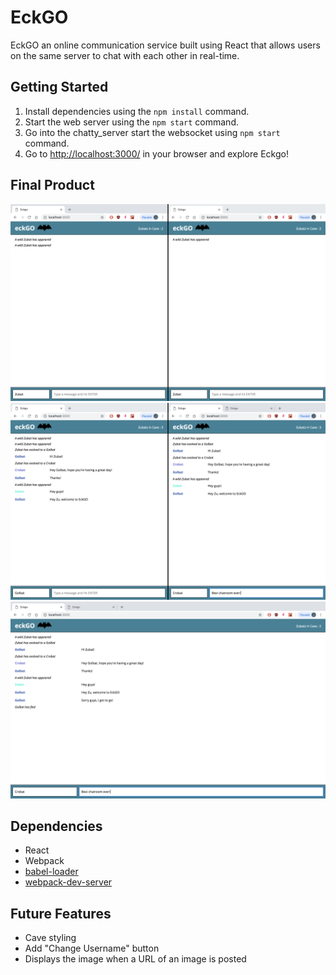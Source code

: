
# EckGO

EckGO an online communication service built using React that allows users on the same server to chat with each other in real-time.

## Getting Started

1. Install dependencies using the `npm install` command.
2. Start the web server using the `npm start` command.
3. Go into the chatty_server start the websocket using `npm start` command.
4. Go to <http://localhost:3000/> in your browser and explore Eckgo!

## Final Product
!["On Open"](https://github.com/jennypoon/ChattyApp/blob/master/build/startup.png)
!["Chatting"](https://github.com/jennypoon/ChattyApp/blob/master/build/chatting.png)
!["User Exits"](https://github.com/jennypoon/ChattyApp/blob/master/build/exits.png)

## Dependencies
- React
- Webpack
- [babel-loader](https://github.com/babel/babel-loader)
- [webpack-dev-server](https://github.com/webpack/webpack-dev-server)

## Future Features
- Cave styling
- Add "Change Username" button
- Displays the image when a URL of an image is posted
